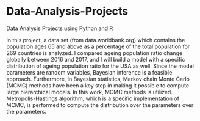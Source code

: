 # Data-Analysis-Projects
Data Analysis Projects using Python and R

In this project,  a data set (from data.worldbank.org) which contains the population ages 65 and above as a percentage of the total population for 269 countries is analyzed. 
I compared ageing population ratio change globally between 2016 and 2017, and I will build a model with a specific distribution of ageing population ratio for the USA as well. Since the model parameters are random variables, Bayesian inference is a feasible approach.
Furthermore, in Bayesian statistics, Markov chain Monte Carlo (MCMC) methods have been a key step in making it possible to compute large hierarchical models.
In this work, MCMC methods is utilized. Metropolis-Hastings algorithm, which is a specific implementation of MCMC, is performed to compute the distribution over the parameters over the parameters.
